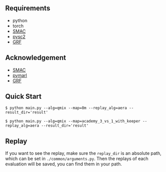 ## Requirements

- python
- torch
- [SMAC](https://github.com/oxwhirl/smac)
- [pysc2](https://github.com/deepmind/pysc2)
- [GRF](https://github.com/google-research/football)

## Acknowledgement

+ [SMAC](https://github.com/oxwhirl/smac)
+ [pymarl](https://github.com/oxwhirl/pymarl)
+ [GRF](https://github.com/google-research/football)



## Quick Start

```shell
$ python main.py --alg=qmix --map=8m --replay_alg=aera --result_dir='result' 
```

```shell
$ python main.py --alg=qmix --map=academy_3_vs_1_with_keeper --replay_alg=aera --result_dir='result' 
```

## Replay

If you want to see the replay, make sure the `replay_dir` is an absolute path, which can be set in `./common/arguments.py`. Then the replays of each evaluation will be saved, you can find them in your path.
